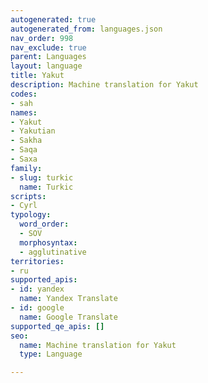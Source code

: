 ```yaml
---
autogenerated: true
autogenerated_from: languages.json
nav_order: 998
nav_exclude: true
parent: Languages
layout: language
title: Yakut
description: Machine translation for Yakut
codes:
- sah
names:
- Yakut
- Yakutian
- Sakha
- Saqa
- Saxa
family:
- slug: turkic
  name: Turkic
scripts:
- Cyrl
typology:
  word_order:
  - SOV
  morphosyntax:
  - agglutinative
territories:
- ru
supported_apis:
- id: yandex
  name: Yandex Translate
- id: google
  name: Google Translate
supported_qe_apis: []
seo:
  name: Machine translation for Yakut
  type: Language

---
```


